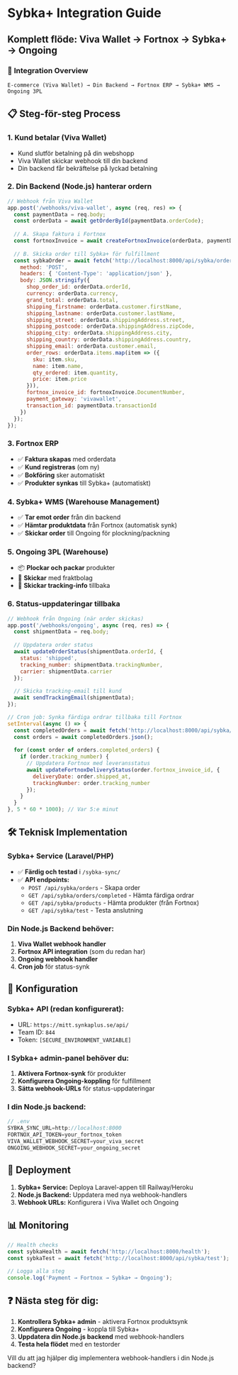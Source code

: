 # Sybka+ Integration Guide
## Komplett flöde: Viva Wallet → Fortnox → Sybka+ → Ongoing

### 🔄 **Integration Overview**

```
E-commerce (Viva Wallet) → Din Backend → Fortnox ERP → Sybka+ WMS → Ongoing 3PL
```

## 📋 **Steg-för-steg Process**

### **1. Kund betalar (Viva Wallet)**
- Kund slutför betalning på din webshopp
- Viva Wallet skickar webhook till din backend
- Din backend får bekräftelse på lyckad betalning

### **2. Din Backend (Node.js) hanterar ordern**
```javascript
// Webhook från Viva Wallet
app.post('/webhooks/viva-wallet', async (req, res) => {
  const paymentData = req.body;
  const orderData = await getOrderById(paymentData.orderCode);
  
  // A. Skapa faktura i Fortnox
  const fortnoxInvoice = await createFortnoxInvoice(orderData, paymentData);
  
  // B. Skicka order till Sybka+ för fulfillment
  const sybkaOrder = await fetch('http://localhost:8000/api/sybka/orders', {
    method: 'POST',
    headers: { 'Content-Type': 'application/json' },
    body: JSON.stringify({
      shop_order_id: orderData.orderId,
      currency: orderData.currency,
      grand_total: orderData.total,
      shipping_firstname: orderData.customer.firstName,
      shipping_lastname: orderData.customer.lastName,
      shipping_street: orderData.shippingAddress.street,
      shipping_postcode: orderData.shippingAddress.zipCode,
      shipping_city: orderData.shippingAddress.city,
      shipping_country: orderData.shippingAddress.country,
      shipping_email: orderData.customer.email,
      order_rows: orderData.items.map(item => ({
        sku: item.sku,
        name: item.name,
        qty_ordered: item.quantity,
        price: item.price
      })),
      fortnox_invoice_id: fortnoxInvoice.DocumentNumber,
      payment_gateway: 'vivawallet',
      transaction_id: paymentData.transactionId
    })
  });
});
```

### **3. Fortnox ERP**
- ✅ **Faktura skapas** med orderdata
- ✅ **Kund registreras** (om ny)
- ✅ **Bokföring** sker automatiskt
- ✅ **Produkter synkas** till Sybka+ (automatiskt)

### **4. Sybka+ WMS (Warehouse Management)**
- ✅ **Tar emot order** från din backend
- ✅ **Hämtar produktdata** från Fortnox (automatisk synk)
- ✅ **Skickar order** till Ongoing för plockning/packning

### **5. Ongoing 3PL (Warehouse)**
- 📦 **Plockar och packar** produkter
- 🚚 **Skickar** med fraktbolag
- 📧 **Skickar tracking-info** tillbaka

### **6. Status-uppdateringar tillbaka**
```javascript
// Webhook från Ongoing (när order skickas)
app.post('/webhooks/ongoing', async (req, res) => {
  const shipmentData = req.body;
  
  // Uppdatera order status
  await updateOrderStatus(shipmentData.orderId, {
    status: 'shipped',
    tracking_number: shipmentData.trackingNumber,
    carrier: shipmentData.carrier
  });
  
  // Skicka tracking-email till kund
  await sendTrackingEmail(shipmentData);
});

// Cron job: Synka färdiga ordrar tillbaka till Fortnox
setInterval(async () => {
  const completedOrders = await fetch('http://localhost:8000/api/sybka/orders/completed');
  const orders = await completedOrders.json();
  
  for (const order of orders.completed_orders) {
    if (order.tracking_number) {
      // Uppdatera Fortnox med leveransstatus
      await updateFortnoxDeliveryStatus(order.fortnox_invoice_id, {
        deliveryDate: order.shipped_at,
        trackingNumber: order.tracking_number
      });
    }
  }
}, 5 * 60 * 1000); // Var 5:e minut
```

## 🛠️ **Teknisk Implementation**

### **Sybka+ Service (Laravel/PHP)**
- ✅ **Färdig och testad** i `/sybka-sync/`
- ✅ **API endpoints:**
  - `POST /api/sybka/orders` - Skapa order
  - `GET /api/sybka/orders/completed` - Hämta färdiga ordrar
  - `GET /api/sybka/products` - Hämta produkter (från Fortnox)
  - `GET /api/sybka/test` - Testa anslutning

### **Din Node.js Backend behöver:**
1. **Viva Wallet webhook handler**
2. **Fortnox API integration** (som du redan har)
3. **Ongoing webhook handler**
4. **Cron job** för status-synk

## 🔧 **Konfiguration**

### **Sybka+ API (redan konfigurerat):**
- URL: `https://mitt.synkaplus.se/api/`
- Team ID: `844`
- Token: `[SECURE_ENVIRONMENT_VARIABLE]`

### **I Sybka+ admin-panel behöver du:**
1. **Aktivera Fortnox-synk** för produkter
2. **Konfigurera Ongoing-koppling** för fulfillment
3. **Sätta webhook-URLs** för status-uppdateringar

### **I din Node.js backend:**
```javascript
// .env
SYBKA_SYNC_URL=http://localhost:8000
FORTNOX_API_TOKEN=your_fortnox_token
VIVA_WALLET_WEBHOOK_SECRET=your_viva_secret
ONGOING_WEBHOOK_SECRET=your_ongoing_secret
```

## 🚀 **Deployment**

1. **Sybka+ Service:** Deploya Laravel-appen till Railway/Heroku
2. **Node.js Backend:** Uppdatera med nya webhook-handlers
3. **Webhook URLs:** Konfigurera i Viva Wallet och Ongoing

## 📊 **Monitoring**

```javascript
// Health checks
const sybkaHealth = await fetch('http://localhost:8000/health');
const sybkaTest = await fetch('http://localhost:8000/api/sybka/test');

// Logga alla steg
console.log('Payment → Fortnox → Sybka+ → Ongoing');
```

## ❓ **Nästa steg för dig:**

1. **Kontrollera Sybka+ admin** - aktivera Fortnox produktsynk
2. **Konfigurera Ongoing** - koppla till Sybka+ 
3. **Uppdatera din Node.js backend** med webhook-handlers
4. **Testa hela flödet** med en testorder

Vill du att jag hjälper dig implementera webhook-handlers i din Node.js backend? 